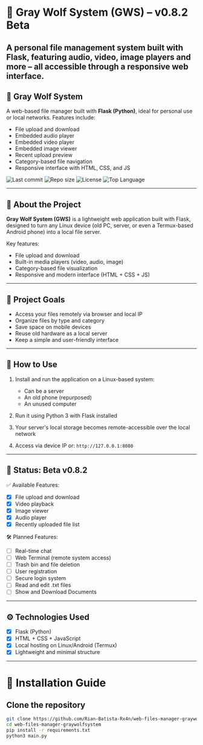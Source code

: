 # 🐺 Gray Wolf System (GWS) – v0.8.2 Beta
A personal file management system built with Flask, featuring audio, video, image players and more – all accessible through a responsive web interface.
---
## 🐺 Gray Wolf System

A web-based file manager built with **Flask (Python)**, ideal for personal use or local networks. Features include:
- File upload and download
- Embedded audio player
- Embedded video player
- Embedded image viewer
- Recent upload preview
- Category-based file navigation
- Responsive interface with HTML, CSS, and JS

![Last commit](https://img.shields.io/github/last-commit/Rian-Batista-Rx4n/web-files-manager-graywolfsystem)
![Repo size](https://img.shields.io/github/repo-size/Rian-Batista-Rx4n/web-files-manager-graywolfsystem)
![License](https://img.shields.io/github/license/Rian-Batista-Rx4n/web-files-manager-graywolfsystem)
![Top Language](https://img.shields.io/github/languages/top/Rian-Batista-Rx4n/web-files-manager-graywolfsystem)

---
## 📁 About the Project

**Gray Wolf System (GWS)** is a lightweight web application built with Flask, designed to turn any Linux device (old PC, server, or even a Termux-based Android phone) into a local file server.

Key features:
- File upload and download
- Built-in media players (video, audio, image)
- Category-based file visualization
- Responsive and modern interface (HTML + CSS + JS)
---
## 🎯 Project Goals

- Access your files remotely via browser and local IP
- Organize files by type and category
- Save space on mobile devices
- Reuse old hardware as a local server
- Keep a simple and user-friendly interface
---
## 🚀 How to Use

1. Install and run the application on a Linux-based system:
   - Can be a server
   - An old phone (repurposed)
   - An unused computer

2. Run it using Python 3 with Flask installed

3. Your server's local storage becomes remote-accessible over the local network

4. Access via device IP or: `http://127.0.0.1:8080`
---
## 🚧 Status: Beta v0.8.2

✅ Available Features:
- [x] File upload and download
- [x] Video playback
- [x] Image viewer
- [x] Audio player
- [x] Recently uploaded file list

🛠️ Planned Features:
- [ ] Real-time chat
- [ ] Web Terminal (remote system access)
- [ ] Trash bin and file deletion
- [ ] User registration
- [ ] Secure login system
- [ ] Read and edit .txt files
- [ ] Show and Download Documents
---
## ⚙️ Technologies Used

- [x] Flask (Python)
- [x] HTML + CSS + JavaScript
- [x] Local hosting on Linux/Android (Termux)
- [x] Lightweight and minimal structure
---
# 🚀 Installation Guide

## Clone the repository

```bash
git clone https://github.com/Rian-Batista-Rx4n/web-files-manager-graywolfsystem
cd web-files-manager-graywolfsystem
pip install -r requirements.txt
python3 main.py
